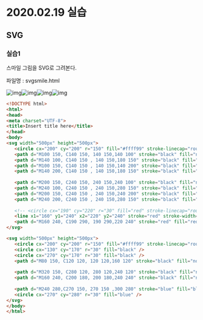 # 2020.02.19 실습

## SVG

### 실습1





스마일 그림을 SVG로 그려본다.

파일명 :  svgsmile.html 

![img](file:///C:\Users\student\AppData\Local\Temp\msohtmlclip1\01\clip_image001.png)![img](file:///C:\Users\student\AppData\Local\Temp\msohtmlclip1\01\clip_image003.jpg)![img](file:///C:\Users\student\AppData\Local\Temp\msohtmlclip1\01\clip_image005.jpg)![img](file:///C:\Users\student\AppData\Local\Temp\msohtmlclip1\01\clip_image007.jpg)

 

 ```html
<!DOCTYPE html>
<html>
<head>
<meta charset="UTF-8">
<title>Insert title here</title>
</head>
<body>
<svg width="500px" height="500px">
	<circle cx="200" cy="200" r="150" fill="#ffff99" stroke-linecap="round" stroke-width="2" stroke="blue" />
	<path d="M100 150, C140 150, 140 150,140 100" stroke="black" fill="none" stroke-width="3" stroke-linecap="round" />
	<path d="M140 100, C140 150 , 140 150,180 150" stroke="black" fill="none" stroke-width="3" stroke-linecap="round"/>
	<path d="M100 150, C140 150 , 140 150,140 200" stroke="black" fill="none" stroke-width="3" stroke-linecap="round" />
	<path d="M140 200, C140 150 , 140 150,180 150" stroke="black" fill="none" stroke-width="3" stroke-linecap="round" />
	
	<path d="M200 150, C240 150, 240 150,240 100" stroke="black" fill="none" stroke-width="3" stroke-linecap="round" />
	<path d="M240 100, C240 150 , 240 150,280 150" stroke="black" fill="none" stroke-width="3" stroke-linecap="round" />
	<path d="M200 150, C240 150 , 240 150,240 200" stroke="black" fill="none" stroke-width="3" stroke-linecap="round" />
	<path d="M240 200, C240 150 , 240 150,280 150" stroke="black" fill="none" stroke-width="3" stroke-linecap="round" />
	
	<!-- <circle cx="190" cy="220" r="30" fill="red" stroke-linecap="round" stroke-width="2" stroke="yellow" /> -->
	<line x1="160" y1="240" x2="220" y2="240" stroke="red" stroke-width="3" />
	<path d="M160 240, C190 290, 190 290,220 240" stroke="red" fill="red" stroke-width="3" stroke-linecap="round" />	
</svg>

<svg width="500px" height="500px">
	<circle cx="200" cy="200" r="150" fill="#ffff99" stroke-linecap="round" stroke-width="2" stroke="blue" />
	<circle cx="130" cy="170" r="30" fill="black" />
	<circle cx="270" cy="170" r="30" fill="black" />
	<path d="M80 150, C120 120, 120 120,160 120" stroke="black" fill="none" stroke-width="10" stroke-linecap="round" />
	
	<path d="M320 150, C280 120, 280 120,240 120" stroke="black" fill="none" stroke-width="10" stroke-linecap="round" />
	<path d="M160 240, C200 180, 200 180,240 240" stroke="black" fill="none" stroke-width="10" stroke-linecap="round" />
	
	<path d="M240 280,C270 150, 270 150 ,300 280" stroke="blue" fill="blue" stroke-width="1" stroke-linecap="round" />
	<circle cx="270" cy="280" r="30" fill="blue" />
</svg>
</body>
</html>


 ```

